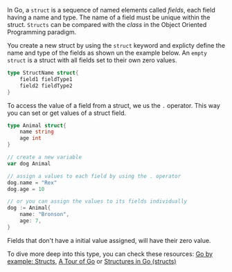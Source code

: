 In Go, a `struct` is a sequence of named elements called *fields*, each field having a name and type. The name of a field must be unique within the struct. `Structs` can be compared with the *class* in the Object Oriented Programming paradigm. 

You create a new struct by using the `struct` keyword and explicty define the name and type of the fields as shown un the example below. An `empty struct` is a struct with all fields set to their own zero values.

```go
type StructName struct{
    field1 fieldType1
    field2 fieldType2
}
```

To access the value of a field from a struct, we us the `.` operator. This way you can set or get values of a struct field.

```go
type Animal struct{
    name string
    age int
}

// create a new variable 
var dog Animal

// assign a values to each field by using the . operator
dog.name = "Rex"
dog.age = 10

// or you can assign the values to its fields individually
dog := Animal{
    name: "Bronson", 
    age: 7,
}
```

Fields that don't have a initial value assigned, will have their zero value.

To dive more deep into this type, you can check these resources: [Go by example: Structs], [A Tour of Go] or [Structures in Go (structs)]



[Go by example: Structs]: https://gobyexample.com/structs
[Structures in Go (structs)]:  https://medium.com/rungo/structures-in-go-76377cc106a2
[A Tour of Go]: https://tour.golang.org/moretypes/2

